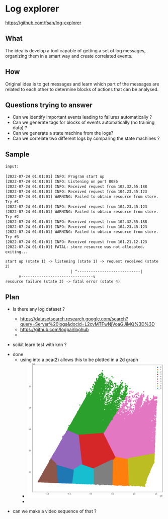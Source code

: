 #  Log explorer
https://github.com/fsan/log-explorer

## What

The idea is develop a tool capable of getting a set of log messages, organizing them in a smart way and create correlated events.

## How

Original idea is to get messages and learn which part of the messages are related to each other to determine blocks of actions that can be analysed.


## Questions trying to answer
- Can we identify important events leading to failures automatically ?
- Can we generate tags for blocks of events automatically (no training data) ?
- Can we generate a state machine from the logs?
- Can we correlate two different logs by comparing the state machines ?


## Sample
```
input:

[2022-07-24 01:01:01] INFO: Program start up
[2022-07-24 01:01:01] INFO: Listening on port 8086
[2022-07-24 01:01:01] INFO: Received request from 102.32.55.188
[2022-07-24 01:01:01] INFO: Received request from 104.23.45.123
[2022-07-24 01:01:01] WARNING: Failed to obtain resource from store. Try #1
[2022-07-24 01:01:01] INFO: Received request from 104.23.45.123
[2022-07-24 01:01:01] WARNING: Failed to obtain resource from store. Try #2
[2022-07-24 01:01:01] INFO: Received request from 102.32.55.188
[2022-07-24 01:01:01] INFO: Received request from 104.23.45.123
[2022-07-24 01:01:01] WARNING: Failed to obtain resource from store. Try #3
[2022-07-24 01:01:01] INFO: Received request from 101.21.12.123
[2022-07-24 01:01:01] FATAL: store resource was not allocated. exiting...
```

```
start up (state 1) -> listening (state 1) -> request received (state 2)
                             | ^----------------------------|
      v--------------------------------v
resource failure (state 3) -> fatal error (state 4)
```


## Plan

- Is there any log dataset ?
    - https://datasetsearch.research.google.com/search?query=Server%20logs&docid=L2cvMTFwNjVoaGJiMQ%3D%3D
    - https://github.com/logpai/loghub
    - 


- scikit learn test with knn ?
* done
    *  using  into a pca(2) allows this to be plotted in a 2d graph
        *  ![logs-explorer-pca2-knn.png](logs-explorer-pca2-knn-static.png)
        *
        
      


- can we make a video sequence of that ?
